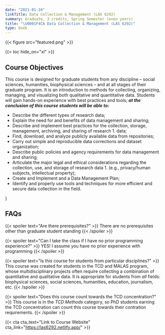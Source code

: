 ```yaml
---
date: "2021-01-24"
linkTitle: Data Collection & Management (LAS 6292)
summary: Graduate, 3 credits, Spring Semester (even years) 
title: "\U0001F4CA Data Collection & Management (LAS 6292)"
type: book
---
```


{{< figure src="featured.png" >}}

{{< toc hide_on="xl" >}}

## Course Objectives  

This course is designed for graduate students from any discipline – social sciences, humanities, biophysical sciences – and at all stages of their graduate program. It is an introduction to methods for collecting, organizing, managing, and visualizing both qualitative and quantitative data. Students will gain hands-on experience with best practices and tools; **_at the conclusion of this course students will be able to:_**

- Describe the different types of research data;
- Explain the need for and benefits of data management and sharing;
- Describe and implement best practices for the collection, storage, management, archiving, and sharing of research 1. data;
- Find, download, and analyze publicly available data from repositories;
- Carry out simple and reproducible data corrections and dataset organization;
- Describe public policies and agency requirements for data management and sharing;
- Articulate the major legal and ethical considerations regarding the collection, use, and storage of research data 1. (e.g., privacy/human subjects, intellectual property);
- Create and Implement and a Data Management Plan;  
- Identify and properly use tools and techniques for more efficient and secure data collection in the field.  

<!--- ## Course format

I believe there is no better way to learn than by doing, which is why this course is taught (mostly) using active learning approaches. Students are expected to complete each week’s assigned reading or watch brief video lectures prior class. The in-class session will typically include an opportunity for students to ask questions about the pre-class materials and for the instructor to briefly summarize material or demonstrate challenging concepts. Occasionally there will be a class discussion about the assigned reading. However, most of each class session will be spent working individually or in small groups on exercises that reinforce that week’s concepts and techniques. Throughout the session I will be circulating between groups to assist with the assignment, work though mistakes, and discuss how the techniques can be applied to each student’s research.

All students will clean and organize real data sets — ideally their own — and prepare a data collection and management plan for their research projects. --->


<!-- ## Topics Covered

{{< list_children >}}

## Meet your instructor

{{< mention "admin" >} -->}

## FAQs

{{< spoiler text="Are there prerequisites?" >}}
There are no prerequisites other than graduate student standing
{{< /spoiler >}}

{{< spoiler text="Can I take the class if I have no prior programming experience?" >}}
YES! I assume you have no prior experience with programming
{{< /spoiler >}}

{{< spoiler text="Is this course for students from particular disciplines?" >}}
This course was created for students in the TCD and MALAS program, whose multidisciplinary projects often require collecting a combination of quantitative and qualitative data. It is appropriate for students from *all* fields: biophysical sciences, social sciences, humanities, education, journalism, etc. 
{{< /spoiler >}}

{{< spoiler text="Does this course count towards the TCD concentration?" >}}
This course is in the _TCD Methods_ category, so PhD students earning the TCD concentration can count this course towards their contration requirements.
{{< /spoiler >}}

{{< cta cta_text="Link to Course Website" cta_link="https://las6292.netlify.app/" >}}


